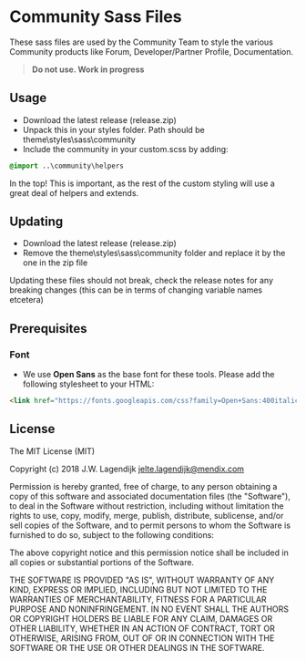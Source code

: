 Community Sass Files
===

These sass files are used by the Community Team to style the various Community products like Forum, Developer/Partner Profile, Documentation.

> **Do not use. Work in progress**

## Usage

- Download the latest release (release.zip)
- Unpack this in your styles folder. Path should be theme\styles\sass\community
- Include the community in your custom.scss by adding:

```scss
@import ..\community\helpers
```

In the top! This is important, as the rest of the custom styling will use a great deal of helpers and extends.

## Updating

- Download the latest release (release.zip)
- Remove the theme\styles\sass\community folder and replace it by the one in the zip file

Updating these files should not break, check the release notes for any breaking changes (this can be in terms of changing variable names etcetera)

## Prerequisites

### Font

- We use **Open Sans** as the base font for these tools. Please add the following stylesheet to your HTML:

```html
<link href="https://fonts.googleapis.com/css?family=Open+Sans:400italic,600italic,700italic,400,300,600,700" rel="stylesheet" type="text/css"/>
```

## License

The MIT License (MIT)

Copyright (c) 2018 J.W. Lagendijk <jelte.lagendijk@mendix.com>

Permission is hereby granted, free of charge, to any person obtaining a copy
of this software and associated documentation files (the "Software"), to deal
in the Software without restriction, including without limitation the rights
to use, copy, modify, merge, publish, distribute, sublicense, and/or sell
copies of the Software, and to permit persons to whom the Software is
furnished to do so, subject to the following conditions:

The above copyright notice and this permission notice shall be included in
all copies or substantial portions of the Software.

THE SOFTWARE IS PROVIDED "AS IS", WITHOUT WARRANTY OF ANY KIND, EXPRESS OR
IMPLIED, INCLUDING BUT NOT LIMITED TO THE WARRANTIES OF MERCHANTABILITY,
FITNESS FOR A PARTICULAR PURPOSE AND NONINFRINGEMENT. IN NO EVENT SHALL THE
AUTHORS OR COPYRIGHT HOLDERS BE LIABLE FOR ANY CLAIM, DAMAGES OR OTHER
LIABILITY, WHETHER IN AN ACTION OF CONTRACT, TORT OR OTHERWISE, ARISING FROM,
OUT OF OR IN CONNECTION WITH THE SOFTWARE OR THE USE OR OTHER DEALINGS IN
THE SOFTWARE.
